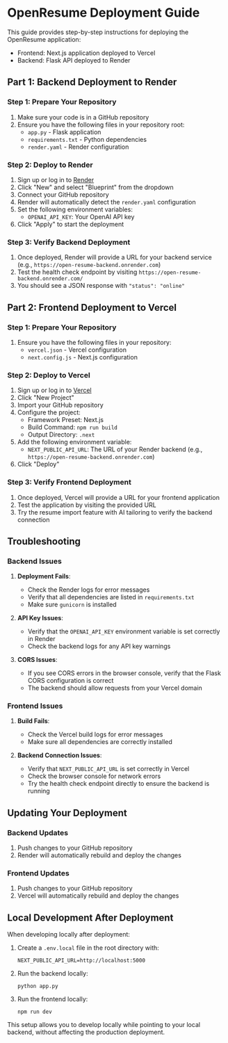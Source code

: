 # OpenResume Deployment Guide

This guide provides step-by-step instructions for deploying the OpenResume application:
- Frontend: Next.js application deployed to Vercel
- Backend: Flask API deployed to Render

## Part 1: Backend Deployment to Render

### Step 1: Prepare Your Repository

1. Make sure your code is in a GitHub repository
2. Ensure you have the following files in your repository root:
   - `app.py` - Flask application
   - `requirements.txt` - Python dependencies
   - `render.yaml` - Render configuration

### Step 2: Deploy to Render

1. Sign up or log in to [Render](https://render.com)
2. Click "New" and select "Blueprint" from the dropdown
3. Connect your GitHub repository
4. Render will automatically detect the `render.yaml` configuration
5. Set the following environment variables:
   - `OPENAI_API_KEY`: Your OpenAI API key
6. Click "Apply" to start the deployment

### Step 3: Verify Backend Deployment

1. Once deployed, Render will provide a URL for your backend service (e.g., `https://open-resume-backend.onrender.com`)
2. Test the health check endpoint by visiting `https://open-resume-backend.onrender.com/`
3. You should see a JSON response with `"status": "online"`

## Part 2: Frontend Deployment to Vercel

### Step 1: Prepare Your Repository

1. Ensure you have the following files in your repository:
   - `vercel.json` - Vercel configuration
   - `next.config.js` - Next.js configuration

### Step 2: Deploy to Vercel

1. Sign up or log in to [Vercel](https://vercel.com)
2. Click "New Project"
3. Import your GitHub repository
4. Configure the project:
   - Framework Preset: Next.js
   - Build Command: `npm run build`
   - Output Directory: `.next`
5. Add the following environment variable:
   - `NEXT_PUBLIC_API_URL`: The URL of your Render backend (e.g., `https://open-resume-backend.onrender.com`)
6. Click "Deploy"

### Step 3: Verify Frontend Deployment

1. Once deployed, Vercel will provide a URL for your frontend application
2. Test the application by visiting the provided URL
3. Try the resume import feature with AI tailoring to verify the backend connection

## Troubleshooting

### Backend Issues

1. **Deployment Fails**:
   - Check the Render logs for error messages
   - Verify that all dependencies are listed in `requirements.txt`
   - Make sure `gunicorn` is installed

2. **API Key Issues**:
   - Verify that the `OPENAI_API_KEY` environment variable is set correctly in Render
   - Check the backend logs for any API key warnings

3. **CORS Issues**:
   - If you see CORS errors in the browser console, verify that the Flask CORS configuration is correct
   - The backend should allow requests from your Vercel domain

### Frontend Issues

1. **Build Fails**:
   - Check the Vercel build logs for error messages
   - Make sure all dependencies are correctly installed

2. **Backend Connection Issues**:
   - Verify that `NEXT_PUBLIC_API_URL` is set correctly in Vercel
   - Check the browser console for network errors
   - Try the health check endpoint directly to ensure the backend is running

## Updating Your Deployment

### Backend Updates

1. Push changes to your GitHub repository
2. Render will automatically rebuild and deploy the changes

### Frontend Updates

1. Push changes to your GitHub repository
2. Vercel will automatically rebuild and deploy the changes

## Local Development After Deployment

When developing locally after deployment:

1. Create a `.env.local` file in the root directory with:
   ```
   NEXT_PUBLIC_API_URL=http://localhost:5000
   ```

2. Run the backend locally:
   ```
   python app.py
   ```

3. Run the frontend locally:
   ```
   npm run dev
   ```

This setup allows you to develop locally while pointing to your local backend, without affecting the production deployment.
